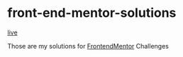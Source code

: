 # front-end-mentor-solutions


[live](https://loving-shockley-d8b9be.netlify.app)


Those are my solutions for [FrontendMentor](https://loving-shockley-d8b9be.netlify.app) Challenges
